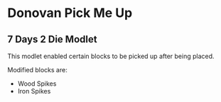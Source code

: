 # Donovan Pick Me Up

## 7 Days 2 Die Modlet

This modlet enabled certain blocks to be picked up after being placed.

Modified blocks are:

- Wood Spikes
- Iron Spikes
